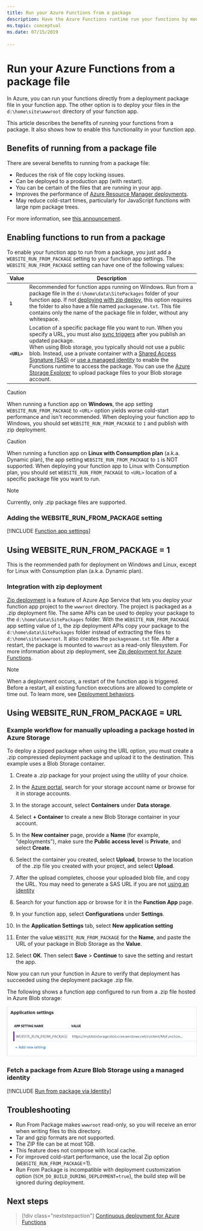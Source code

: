 ```yaml
---
title: Run your Azure Functions from a package 
description: Have the Azure Functions runtime run your functions by mounting a deployment package file that contains your function app project files.
ms.topic: conceptual
ms.date: 07/15/2019

---
```


# Run your Azure Functions from a package file

In Azure, you can run your functions directly from a deployment package file in your function app. The other option is to deploy your files in the `d:\home\site\wwwroot` directory of your function app.

This article describes the benefits of running your functions from a package. It also shows how to enable this functionality in your function app.

## Benefits of running from a package file
  
There are several benefits to running from a package file:

+ Reduces the risk of file copy locking issues.
+ Can be deployed to a production app (with restart).
+ You can be certain of the files that are running in your app.
+ Improves the performance of [Azure Resource Manager deployments](functions-infrastructure-as-code.md).
+ May reduce cold-start times, particularly for JavaScript functions with large npm package trees.

For more information, see [this announcement](https://github.com/Azure/app-service-announcements/issues/84).

## Enabling functions to run from a package

To enable your function app to run from a package, you just add a `WEBSITE_RUN_FROM_PACKAGE` setting to your function app settings. The `WEBSITE_RUN_FROM_PACKAGE` setting can have one of the following values:

| Value  | Description  |
|---------|---------|
| **`1`**  | Recommended for function apps running on Windows. Run from a package file in the `d:\home\data\SitePackages` folder of your function app. If not [deploying with zip deploy](#integration-with-zip-deployment), this option requires the folder to also have a file named `packagename.txt`. This file contains only the name of the package file in folder, without any whitespace. |
|**`<URL>`**  | Location of a specific package file you want to run. When you specify a URL, you must also [sync triggers](functions-deployment-technologies.md#trigger-syncing) after you publish an updated package. <br/>When using Blob storage, you typically should not use a public blob. Instead, use a private container with a [Shared Access Signature (SAS)](../vs-azure-tools-storage-manage-with-storage-explorer.md#generate-a-sas-in-storage-explorer) or [use a managed identity](#fetch-a-package-from-azure-blob-storage-using-a-managed-identity) to enable the Functions runtime to access the package. You can use the [Azure Storage Explorer](../vs-azure-tools-storage-manage-with-storage-explorer.md) to upload package files to your Blob storage account. |

> [!CAUTION]
> When running a function app on **Windows**, the app setting `WEBSITE_RUN_FROM_PACKAGE` to `<URL>` option yields worse cold-start performance and isn't recommended. When deploying your function app to Windows, you should set `WEBSITE_RUN_FROM_PACKAGE` to `1` and publish with zip deployment.

> [!CAUTION]
> When running a function app on **Linux with Consumption plan** (a.k.a. Dynamic plan), the app setting `WEBSITE_RUN_FROM_PACKAGE` to `1` is NOT supported. When deploying your function app to Linux with Consumption plan, you should set `WEBSITE_RUN_FROM_PACKAGE` to `<URL>` location of a specific package file you want to run.

> [!NOTE]
> Currently, only .zip package files are supported.

### Adding the WEBSITE_RUN_FROM_PACKAGE setting

[!INCLUDE [Function app settings](../../includes/functions-app-settings.md)]

## Using WEBSITE_RUN_FROM_PACKAGE = 1

This is the reommended path for deployment on Windows and Linux, except for Linux with Consumption plan (a.k.a. Dynamic plan).

### Integration with zip deployment

[Zip deployment][Zip deployment for Azure Functions] is a feature of Azure App Service that lets you deploy your function app project to the `wwwroot` directory. The project is packaged as a .zip deployment file. The same APIs can be used to deploy your package to the `d:\home\data\SitePackages` folder. With the `WEBSITE_RUN_FROM_PACKAGE` app setting value of `1`, the zip deployment APIs copy your package to the `d:\home\data\SitePackages` folder instead of extracting the files to `d:\home\site\wwwroot`. It also creates the `packagename.txt` file. After a restart, the package is mounted to `wwwroot` as a read-only filesystem. For more information about zip deployment, see [Zip deployment for Azure Functions](deployment-zip-push.md).

> [!NOTE]
> When a deployment occurs, a restart of the function app is triggered. Before a restart, all existing function executions are allowed to complete or time out. To learn more, see [Deployment behaviors](functions-deployment-technologies.md#deployment-behaviors).

## Using WEBSITE_RUN_FROM_PACKAGE = URL

### Example workflow for manually uploading a package hosted in Azure Storage

To deploy a zipped package when using the URL option, you must create a .zip compressed deployment package and upload it to the destination. This example uses a Blob Storage container. 

1. Create a .zip package for your project using the utility of your choice.

1. In the [Azure portal](https://portal.azure.com), search for your storage account name or browse for it in storage accounts.
 
1. In the storage account, select **Containers** under **Data storage**.

1. Select **+ Container** to create a new Blob Storage container in your account.

1. In the **New container** page, provide a **Name** (for example, "deployments"), make sure the **Public access level** is **Private**, and select **Create**.

1. Select the container you created, select **Upload**, browse to the location of the .zip file you created with your project, and select **Upload**.

1. After the upload completes, choose your uploaded blob file, and copy the URL. You may need to generate a SAS URL if you are not [using an identity](#fetch-a-package-from-azure-blob-storage-using-a-managed-identity)

1. Search for your function app or browse for it in the **Function App** page. 

1. In your function app, select **Configurations** under **Settings**.

1. In the **Application Settings** tab, select **New application setting**

1. Enter the value `WEBSITE_RUN_FROM_PACKAGE` for the **Name**, and paste the URL of your package in Blob Storage as the **Value**.

1. Select **OK**. Then select  **Save** > **Continue** to save the setting and restart the app.

Now you can run your function in Azure to verify that deployment has succeeded using the deployment package .zip file.

The following shows a function app configured to run from a .zip file hosted in Azure Blob storage:

![WEBSITE_RUN_FROM_ZIP app setting](./media/run-functions-from-deployment-package/run-from-zip-app-setting-portal.png)

### Fetch a package from Azure Blob Storage using a managed identity

[!INCLUDE [Run from package via Identity](../../includes/app-service-run-from-package-via-identity.md)]

## Troubleshooting

- Run From Package makes `wwwroot` read-only, so you will receive an error when writing files to this directory.
- Tar and gzip formats are not supported.
- The ZIP file can be at most 1GB.
- This feature does not compose with local cache.
- For improved cold-start performance, use the local Zip option (`WEBSITE_RUN_FROM_PACKAGE`=1).
- Run From Package is incompatible with deployment customization option (`SCM_DO_BUILD_DURING_DEPLOYMENT=true`), the build step will be ignored during deployment.

## Next steps

> [!div class="nextstepaction"]
> [Continuous deployment for Azure Functions](functions-continuous-deployment.md)

[Zip deployment for Azure Functions]: deployment-zip-push.md
